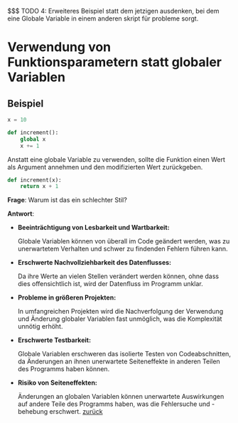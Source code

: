 $$$ TODO 4: Erweiteres Beispiel statt dem jetzigen ausdenken, bei dem eine Globale Variable in einem anderen skript für probleme sorgt.

# Verwendung von Funktionsparametern statt globaler Variablen

## Beispiel

```python
x = 10

def increment():
    global x
    x += 1
```

Anstatt eine globale Variable zu verwenden, sollte die Funktion einen Wert als Argument annehmen und den modifizierten
Wert zurückgeben.

```python
def increment(x):
    return x + 1
```

**Frage**: Warum ist das ein schlechter Stil?

**Antwort**:

- **Beeinträchtigung von Lesbarkeit und Wartbarkeit:**
    
    Globale Variablen können von überall im Code geändert werden, was zu unerwartetem Verhalten und schwer zu findenden Fehlern führen kann.

- **Erschwerte Nachvollziehbarkeit des Datenflusses:** 

    Da ihre Werte an vielen Stellen verändert werden können, ohne dass dies offensichtlich ist, wird der Datenfluss im Programm unklar.

- **Probleme in größeren Projekten:** 

    In umfangreichen Projekten wird die Nachverfolgung der Verwendung und Änderung globaler Variablen fast unmöglich, was die Komplexität unnötig erhöht.

- **Erschwerte Testbarkeit:** 

    Globale Variablen erschweren das isolierte Testen von Codeabschnitten, da Änderungen an ihnen unerwartete Seiteneffekte in anderen Teilen des Programms haben können.

- **Risiko von Seiteneffekten:** 

    Änderungen an globalen Variablen können unerwartete Auswirkungen auf andere Teile des Programms haben, was die Fehlersuche und -behebung erschwert.
[zurück](../TheGoodPractices)
